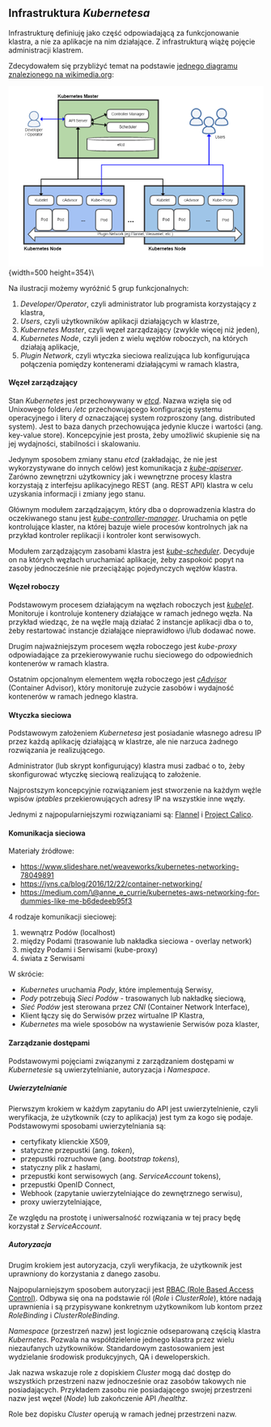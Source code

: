 
## Infrastruktura _Kubernetesa_

Infrastrukturę definiuję jako część odpowiadającą za funkcjonowanie klastra,
a nie za aplikacje na nim działające.
Z infrastrukturą wiążę pojęcie administracji klastrem.

Zdecydowałem się przybliżyć temat na podstawie
[jednego diagramu znalezionego na wikimedia.org](https://commons.wikimedia.org/wiki/File:Kubernetes.png):

![Architektura Kubernetes](assets/kubernetes-architecture.png){width=500 height=354}\

Na ilustracji możemy wyróżnić 5 grup funkcjonalnych:

1. _Developer/Operator_, czyli administrator lub programista korzystający z klastra,
2. _Users_, czyli użytkowników aplikacji działających w klastrze,
3. _Kubernetes Master_, czyli węzeł zarządzający (zwykle więcej niż jeden),
4. _Kubernetes Node_, czyli jeden z wielu węzłów roboczych, na których działają
  aplikacje,
5. _Plugin Network_, czyli wtyczka sieciowa realizująca lub konfigurująca
  połączenia pomiędzy kontenerami działającymi w ramach klastra,


#### Węzeł zarządzający

Stan _Kubernetes_ jest przechowywany w [_etcd_](https://coreos.com/etcd/). 
Nazwa wzięła się od Unixowego folderu _/etc_ przechowującego konfigurację 
systemu operacyjnego i litery _d_ oznaczającej system rozproszony (ang. 
distributed system).
Jest to baza danych przechowująca jedynie klucze i wartości
(ang. key-value store). Koncepcyjnie jest prosta, żeby umożliwić skupienie się
na jej wydajności, stabilności i skalowaniu.

Jedynym sposobem zmiany stanu _etcd_ (zakładając, że nie jest wykorzystywane
do innych celów) jest komunikacja z [_kube-apiserver_](https://kubernetes.io/docs/reference/generated/kube-apiserver/). 
Zarówno zewnętrzni  użytkownicy jak i wewnętrzne procesy klastra korzystają z
interfejsu aplikacyjnego REST (ang. REST API) klastra w celu uzyskania
informacji i zmiany jego stanu.

Głównym modułem zarządzającym, który dba o doprowadzenia klastra do oczekiwanego 
stanu jest [_kube-controller-manager_](https://kubernetes.io/docs/reference/generated/kube-controller-manager/).
Uruchamia on pętle kontrolujące klaster, na której bazuje wiele procesów
kontrolnych jak na przykład kontroler replikacji i kontroler kont serwisowych.

Modułem zarządzającym zasobami klastra jest [_kube-scheduler_](https://kubernetes.io/docs/reference/generated/kube-scheduler/).
Decyduje on na których węzłach uruchamiać aplikacje, żeby zaspokoić popyt na 
zasoby jednocześnie nie przeciążając pojedynczych węzłów klastra.

#### Węzeł roboczy

Podstawowym procesem działającym na węzłach roboczych jest [_kubelet_](https://kubernetes.io/docs/reference/generated/kubelet/).
Monitoruje i kontroluje kontenery działające w ramach jednego węzła.
Na przykład wiedząc, że na węźle mają działać 2 instancje aplikacji
dba o to, żeby restartować instancje działające nieprawidłowo i/lub dodawać nowe.

Drugim najważniejszym procesem węzła roboczego jest _kube-proxy_ odpowiadające
za przekierowywanie ruchu sieciowego do odpowiednich kontenerów w ramach 
klastra.

Ostatnim opcjonalnym elementem węzła roboczego jest [_cAdvisor_](https://github.com/google/cadvisor)
(Container Advisor), który monitoruje zużycie zasobów i wydajność kontenerów
w ramach jednego klastra.

#### Wtyczka sieciowa

Podstawowym założeniem _Kubernetesa_ jest posiadanie własnego adresu IP przez każdą
aplikację działającą w klastrze, ale nie narzuca żadnego rozwiązania je
realizującego.

Administrator (lub skrypt konfigurujący) klastra musi zadbać o to, żeby
skonfigurować wtyczkę sieciową realizującą to założenie.

Najprostszym koncepcyjnie rozwiązaniem jest stworzenie na każdym węźle wpisów
_iptables_ przekierowujących adresy IP na wszystkie inne węzły.

Jednymi z najpopularniejszymi rozwiązaniami są:
[Flannel](https://github.com/coreos/flannel#flannel) i 
[Project Calico](https://www.projectcalico.org/).

#### Komunikacja sieciowa

Materiały źródłowe:

- https://www.slideshare.net/weaveworks/kubernetes-networking-78049891
- https://jvns.ca/blog/2016/12/22/container-networking/
- https://medium.com/\@anne_e_currie/kubernetes-aws-networking-for-dummies-like-me-b6dedeeb95f3

4 rodzaje komunikacji sieciowej:

1. wewnątrz Podów (localhost)
2. między Podami (trasowanie lub nakładka sieciowa - overlay network)
3. między Podami i Serwisami (kube-proxy)
4. świata z Serwisami

W skrócie:

- _Kubernetes_ uruchamia _Pody_, które implementują Serwisy,
- _Pody_ potrzebują _Sieci Podów_ - trasowanych lub nakładkę sieciową,
- _Sieć Podów_ jest sterowana przez _CNI_ (Container Network Interface),
- Klient łączy się do Serwisów przez wirtualne IP Klastra,
- _Kubernetes_ ma wiele sposobów na wystawienie Serwisów poza klaster,

#### Zarządzanie dostępami

Podstawowymi pojęciami związanymi z zarządzaniem dostępami w _Kubernetesie_ są
uwierzytelnianie, autoryzacja i _Namespace_.

##### Uwierzytelnianie

Pierwszym krokiem w każdym zapytaniu do API jest uwierzytelnienie,
czyli weryfikacja, że użytkownik (czy to aplikacja) jest tym za kogo się podaje.
Podstawowymi sposobami uwierzytelniania są:

- certyfikaty klienckie X509,
- statyczne przepustki (ang. _token_),
- przepustki rozruchowe (ang. _bootstrap tokens_),
- statyczny plik z hasłami,
- przepustki kont serwisowych (ang. _ServiceAccount_ tokens),
- przepustki OpenID Connect,
- Webhook (zapytanie uwierzytelniające do zewnętrznego serwisu),
- proxy uwierzytelniające,

Ze względu na prostotę i uniwersalność rozwiązania w tej pracy będę korzystał
z _ServiceAccount_.

##### Autoryzacja

Drugim krokiem jest autoryzacja, czyli weryfikacja, że użytkownik jest
uprawniony do korzystania z danego zasobu.

Najpopularniejszym sposobem autoryzacji jest [RBAC (Role Based Access Control)](https://kubernetes.io/docs/admin/authorization/rbac/).
Odbywa się ona na podstawie ról (_Role_ i _ClusterRole_), które nadają
uprawnienia i są przypisywane konkretnym użytkownikom lub kontom przez
_RoleBinding_ i _ClusterRoleBinding_.

_Namespace_ (przestrzeń nazw) jest logicznie odseparowaną częścią klastra _Kubernetes_.
Pozwala na współdzielenie jednego klastra przez wielu niezaufanych użytkowników.
Standardowym zastosowaniem jest wydzielanie środowisk produkcyjnych, QA i
deweloperskich.

Jak nazwa wskazuje role z dopiskiem _Cluster_ mogą dać dostęp do wszystkich
przestrzeni nazw jednocześnie oraz zasobów takowych nie posiadających.
Przykładem zasobu nie posiadającego swojej przestrzeni nazw jest węzeł (_Node_)
lub zakończenie API _/healthz_.

Role bez dopisku _Cluster_ operują w ramach jednej przestrzeni nazw.
